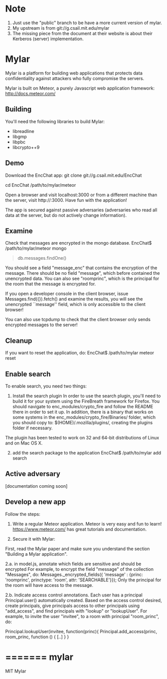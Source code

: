 # Note 

1. Just use the "public" branch to be have a more current version of mylar.
2. My upstream is from git://g.csail.mit.edu/mylar
3. The missing piece from the document at their website is about their Kerberos (server) implementation.

# Mylar

Mylar is a platform for building web applications that protects data confidentiality against attackers who fully compromise the servers.

Mylar is built on Meteor, a purely Javascript web application framework:
http://docs.meteor.com/

## Building
You'll need the following libraries to build Mylar:

- libreadline
- libgmp
- libpbc
- libcrypto++9

## Demo

Download the EncChat app:
git clone git://g.csail.mit.edu/EncChat

cd EncChat
/path/to/mylar/meteor 

Open a browser and visit localhost:3000 or from a different machine than the server, visit http://<machine-ip>:3000. Have fun with the application!

The app is secured against passive adversaries (adversaries who read all data at the server, but do not actively change information).

## Examine

Check that messages are encrypted in the mongo database.
EncChat$ /path/to/mylar/meteor mongo
> db.messages.findOne()

You should see a field "message_enc" that contains the encryption of the message. There should be no field "message", which before contained the unencrypted data. You can also see "roomprinc", which is the principal for the room that the message is encrypted for.

If you open a developer console in the client browser, issue Messages.find({}).fetch() and examine the results, you will see the unencrypted ``message'' field, which is only accessible to the client browser!

You can also use tcpdump to check that the client browser only sends encrypted messages to the server!

## Cleanup

If you want to reset the application, do:
EncChat$ /path/to/mylar meteor reset

## Enable search

To enable search, you need two things:

1. Install the search plugin
In order to use the search plugin, you'll need to build it for your system using the FireBreath framework for Firefox.
You should navigate to enc_modules/crypto_fire and follow the README there in order to set it up.
In addition, there is a binary that works on some systems in the enc_modules/crypto_fire/Binaries/ folder, which you should copy to:
$(HOME)/.mozilla/plugins/, creating the plugins folder if necessary.

The plugin has been tested to work on 32 and 64-bit distributions of Linux and on Mac OS X.

2. add the search package to the application
EncChat$ /path/to/mylar add search


## Active adversary
[documentation coming soon]


## Develop a new app

Follow the steps:

1. Write a regular Meteor application. Meteor is very easy and fun to learn! https://www.meteor.com/ has great tutorials and documentation.

2. Secure it with Mylar:

First, read the Mylar paper and make sure you understand the section "Building a Mylar application".

2.a. in model.js, annotate which fields are sensitive and should be encrypted
    For example, to encrypt the field "message" of the collection "Messages", do:
    Messages._encrypted_fields({ 'message' : {princ: 'roomprinc', princtype: 'room',
					  attr: 'SEARCHABLE'}});
    Only the principal for the room will have access to the message. 

2.b. Indicate access control annotations. Each user has a principal Principal.user() automatically created. Based on the access control desired, create principals, give principals access to other principals using "add_access", and find principals with "lookup" or "lookupUser". For example, to invite the user "invitee", to a room with principal "room_princ", do:

Principal.lookupUser(invitee, function(princ){
     Principal.add_access(princ, room_princ, function () {
		[..]
     }
}


					  
=======
mylar
=====

MIT Mylar
